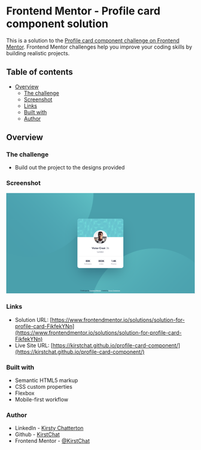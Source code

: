 # Frontend Mentor - Profile card component solution

This is a solution to the [Profile card component challenge on Frontend Mentor](https://www.frontendmentor.io/challenges/profile-card-component-cfArpWshJ). Frontend Mentor challenges help you improve your coding skills by building realistic projects.

## Table of contents

- [Overview](#overview)
  - [The challenge](#the-challenge)
  - [Screenshot](#screenshot)
  - [Links](#links)
  - [Built with](#built-with)
  - [Author](#author)

## Overview

### The challenge

- Build out the project to the designs provided

### Screenshot

![Screenshot](/images/desktop-screenshot.png)

### Links

- Solution URL: [https://www.frontendmentor.io/solutions/solution-for-profile-card-FikfekYNn](https://www.frontendmentor.io/solutions/solution-for-profile-card-FikfekYNn)
- Live Site URL: [https://kirstchat.github.io/profile-card-component/](https://kirstchat.github.io/profile-card-component/)

### Built with

- Semantic HTML5 markup
- CSS custom properties
- Flexbox
- Mobile-first workflow

### Author

- LinkedIn - [Kirsty Chatterton](https://www.linkedin.com/in/kirsty-c-154781a4/)
- Github - [KirstChat](https://github.com/KirstChat)
- Frontend Mentor - [@KirstChat](https://www.frontendmentor.io/profile/KirstChat)
